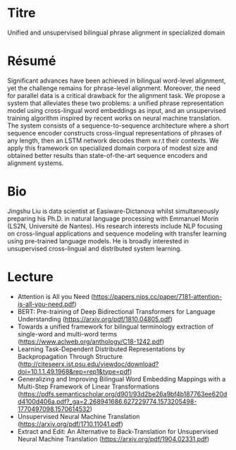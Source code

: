 # Titre

Unified and unsupervised bilingual phrase alignment in specialized domain

# Résumé

Significant advances have been achieved in bilingual word-level
alignment, yet the challenge remains for phrase-level
alignment. Moreover, the need for parallel data is a critical drawback
for the alignment task. We propose a system that alleviates these two
problems: a unified phrase representation model using cross-lingual
word embeddings as input, and an unsupervised training algorithm
inspired by recent works on neural machine translation. The system
consists of a sequence-to-sequence architecture where a short sequence
encoder constructs cross-lingual representations of phrases of any
length, then an LSTM network decodes them w.r.t their contexts. We
apply this framework on specialized domain corpora of modest size and
obtained better results than state-of-the-art sequence encoders and
alignment systems.

# Bio

Jingshu Liu is data scientist at Easiware-Dictanova whilst
simultaneously preparing his Ph.D. in natural language processing with
Emmanuel Morin (LS2N, Université de Nantes). His research interests
include NLP focusing on cross-lingual applications and sequence
modeling with transfer learning using pre-trained language models. He
is broadly interested in unsupervised cross-lingual and distributed
system learning.

# Lecture

* Attention is All you Need (https://papers.nips.cc/paper/7181-attention-is-all-you-need.pdf)
* BERT: Pre-training of Deep Bidirectional Transformers for Language Understanding (https://arxiv.org/pdf/1810.04805.pdf)
* Towards a unified framework for bilingual terminology extraction of single-word and multi-word terms (https://www.aclweb.org/anthology/C18-1242.pdf)
* Learning Task-Dependent Distributed Representations by Backpropagation Through Structure (http://citeseerx.ist.psu.edu/viewdoc/download?doi=10.1.1.49.1968&rep=rep1&type=pdf)
* Generalizing and Improving Bilingual Word Embedding Mappings with a Multi-Step Framework of Linear Transformations (https://pdfs.semanticscholar.org/d901/93d2be26a9bf4b187763ee620dd4100d406a.pdf?_ga=2.268941686.627229774.1573205498-1770497098.1570614532)
* Unsupervised Neural Machine Translation (https://arxiv.org/pdf/1710.11041.pdf)
* Extract and Edit: An Alternative to Back-Translation for Unsupervised Neural Machine Translation (https://arxiv.org/pdf/1904.02331.pdf)
